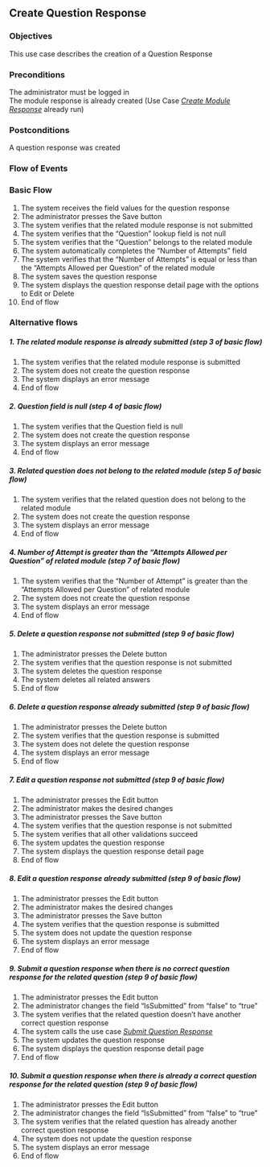 ## Create Question Response
 
### Objectives 
This use case describes the creation of a Question Response
 
### Preconditions
The administrator must be logged in  
The module response is already created (Use Case [*Create Module Response*](https://github.com/FieloIncentiveAutomation/fieloelr/blob/feature/elrbackend/doc/UC-ELR-0007-Create%20Module%20Response.md) already run)
### Postconditions
A question response was created
 
### Flow of Events
 
### Basic Flow
   1. The system receives the field values for the question response
   2. The administrator presses the Save button
   3. The system verifies that the related module response is not submitted
   4. The system verifies that the “Question” lookup field is not null
   5. The system verifies that the “Question” belongs to the related module
   6. The system automatically completes the “Number of Attempts” field
   7. The system verifies that the “Number of Attempts” is equal or less than the “Attempts Allowed per Question” of the related module
   8. The system saves the question response
   9. The system displays the question response detail page with the options to Edit or Delete
   10. End of flow
 
### Alternative flows
 
##### 1. The related module response is already submitted (step 3 of basic flow)
   1. The system verifies that the related module response is submitted
   2. The system does not create the question response
   3. The system displays an error message
   4. End of flow
 
##### 2. Question field is null (step 4 of basic flow)
   1. The system verifies that the Question field is null
   2. The system does not create the question response
   3. The system displays an error message
   4. End of flow
 
##### 3. Related question does not belong to the related module (step 5 of basic flow)
   1. The system verifies that the related question does not belong to the related module
   2. The system does not create the question response
   3. The system displays an error message
   4. End of flow
 
##### 4. Number of Attempt is greater than the “Attempts Allowed per Question” of related module (step 7 of basic flow)
   1. The system verifies that the “Number of Attempt” is greater than the “Attempts Allowed per Question” of related module
   2. The system does not create the question response
   3. The system displays an error message
   4. End of flow
 
##### 5. Delete a question response not submitted (step 9 of basic flow)
   1. The administrator presses the Delete button
   2. The system verifies that the question response is not submitted
   3. The system deletes the question response
   4. The system deletes all related answers
   5. End of flow
 
##### 6. Delete a question response already submitted (step 9 of basic flow)
   1. The administrator presses the Delete button
   2. The system verifies that the question response is submitted
   3. The system does not delete the question response
   4. The system displays an error message
   5. End of flow
 
##### 7. Edit a question response not submitted (step 9 of basic flow)
   1. The administrator presses the Edit button
   2. The administrator makes the desired changes 
   3. The administrator presses the Save button
   4. The system verifies that the question response is not submitted
   5. The system verifies that all other validations succeed
   6. The system updates the question response
   7. The system displays the question response detail page 
   8. End of flow
 
##### 8. Edit a question response already submitted (step 9 of basic flow)
   1. The administrator presses the Edit button
   2. The administrator makes the desired changes 
   3. The administrator presses the Save button
   4. The system verifies that the question response is submitted
   5. The system does not update the question response
   6. The system displays an error message
   7. End of flow
 
##### 9. Submit a question response when there is no correct question response for the related question (step 9 of basic flow)
   1. The administrator presses the Edit button 
   2. The administrator changes the field “IsSubmitted” from “false” to “true”
   3. The system verifies that the related question doesn’t have another correct question response
   4. The system calls the use case [*Submit Question Response*](https://github.com/FieloIncentiveAutomation/fieloelr/blob/feature/elrbackend/doc/UC-ELR-0012-Submit%20Question%20Response.md)
   5. The system updates the question response
   6. The system displays the question response detail page
   7. End of flow
 
##### 10. Submit a question response when there is already a correct question response for the related question (step 9 of basic flow)
   1. The administrator presses the Edit button 
   2. The administrator changes the field “IsSubmitted” from “false” to “true”
   3. The system verifies that the related question has already another correct question response
   4. The system does not update the question response
   5. The system displays an error message
   6. End of flow
